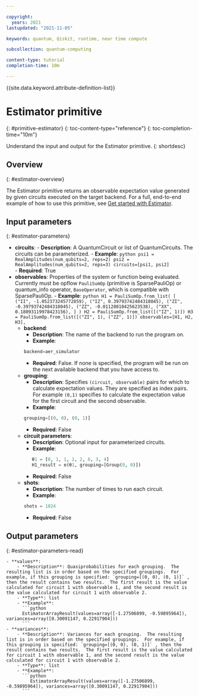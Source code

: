 ```yaml
---

copyright:
  years: 2021
lastupdated: "2021-11-05"

keywords: quantum, Qiskit, runtime, near time compute

subcollection: quantum-computing

content-type: tutorial
completion-time: 10m

---
```


{{site.data.keyword.attribute-definition-list}}

# Estimator primitive
{: #primitive-estimator}
{: toc-content-type="reference"}
{: toc-completion-time="10m"}

Understand the input and output for the Estimator primitive.
{: shortdesc}

## Overview
{: #estimator-overview}

The Estimator primitive returns an observable expectation value generated by given circuits executed on the target backend.  For a full, end-to-end example of how to use this primitive, see [Get started with Estimator](/docs/quantum-computing?topic=quantum-computing-example-estimator).

## Input parameters
{: #estimator-parameters}

- **circuits**:
       - **Description**: A QuantumCircuit or list of QuantumCircuits. The circuits can be parameterized.
        - **Example**:
          ```python
          psi1 = RealAmplitudes(num_qubits=2, reps=2)
          psi2 = RealAmplitudes(num_qubits=2, reps=3)
          circuits=[psi1, psi2]          
          ```
        - **Required**: True
- **observables**: Properties of the system or function being evaluated.  Currently must be opflow `PauliSumOp` (primitive is SparsePauliOp) or quantum_info operator, `BaseOperator`, which is compatible with SparsePauliOp.
        - **Example**:
          ```python
             H1 = PauliSumOp.from_list(
             [
              ("II", -1.052373245772859),
              ("IZ", 0.39793742484318045),
              ("ZI", -0.39793742484318045),
              ("ZZ", -0.01128010425623538),
              ("XX", 0.18093119978423156),
              ]
              )
             H2 = PauliSumOp.from_list([("IZ", 1)])
             H3 = PauliSumOp.from_list([("ZI", 1), ("ZZ", 1)])
             observables=[H1, H2, H3],
          ```
    - **backend**:
        - **Description**: The name of the backend to run the program on.
        - **Example**:
        ```python
        backend=aer_simulator
        ```
        - **Required**: False.  If none is specified, the program will be run on the next available backend that you have access to.
    - **grouping**:
        - **Description**: Specifies `(circuit, observable)` pairs for which to calculate expectation values. They are specified as index pairs.  For example `(0,1)` specifies to calculate the expectation value for the first circuit and the second observable.
        - **Example**:
        ```python
        grouping=[(0, 0), (0, 1)]
        ```
        - **Required**: False
    - **circuit parameters**:
        - **Description**: Optional input for parameterized circuits.
        - **Example**:
        ```python
           θ1 = [0, 1, 1, 2, 2, 6, 3, 4]
           H1_result = e(θ1, grouping=[Group(0, 0)])
        ```
        - **Required**: False
    - **shots**:
        - **Description**: The number of times to run each circuit.
        - **Example**:
        ```python
        shots = 1024
        ```
        - **Required**: False


## Output parameters
{: #estimator-parameters-read}

    - **values**:  
        - **Description**: Quasiprobabilities for each grouping.  The resulting list is in order based on the specified groupings.  For example, if this grouping is specified: `grouping=[(0, 0), (0, 1)]` , then the result contains two results.  The first result is the value calculated for circuit 1 with observable 1, and the second result is the value calculated for circuit 1 with observable 2.
        - **Type**: list
        - **Example**:
          ```python
          EstimatorArrayResult(values=array([-1.27506899, -0.59895964]), variances=array([0.30091147, 0.22917904]))
          ```
    - **variances**:  
        - **Description**: Variances for each grouping.  The resulting list is in order based on the specified groupings.  For example, if this grouping is specified: `grouping=[(0, 0), (0, 1)]` , then the result contains two results.  The first result is the value calculated for circuit 1 with observable 1, and the second result is the value calculated for circuit 1 with observable 2.
        - **Type**: list
        - **Example**:
          ```python
             EstimatorArrayResult(values=array([-1.27506899, -0.59895964]), variances=array([0.30091147, 0.22917904]))
          ```
